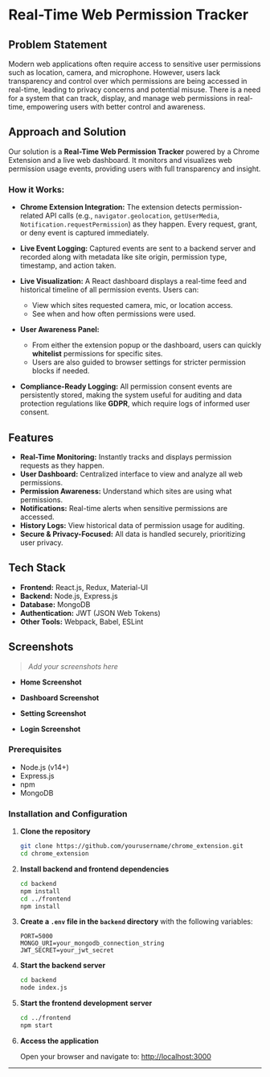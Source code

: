 # Real-Time Web Permission Tracker

## Problem Statement

Modern web applications often require access to sensitive user permissions such as location, camera, and microphone. However, users lack transparency and control over which permissions are being accessed in real-time, leading to privacy concerns and potential misuse. There is a need for a system that can track, display, and manage web permissions in real-time, empowering users with better control and awareness.

## Approach and Solution

Our solution is a **Real-Time Web Permission Tracker** powered by a Chrome Extension and a live web dashboard. It monitors and visualizes web permission usage events, providing users with full transparency and insight.

### How it Works:

- **Chrome Extension Integration:** The extension detects permission-related API calls (e.g., `navigator.geolocation`, `getUserMedia`, `Notification.requestPermission`) as they happen. Every request, grant, or deny event is captured immediately.

- **Live Event Logging:** Captured events are sent to a backend server and recorded along with metadata like site origin, permission type, timestamp, and action taken.

- **Live Visualization:** A React dashboard displays a real-time feed and historical timeline of all permission events. Users can:
  - View which sites requested camera, mic, or location access.
  - See when and how often permissions were used.
 

- **User Awareness Panel:**
  - From either the extension popup or the dashboard, users can quickly **whitelist** permissions for specific sites.
  - Users are also guided to browser settings for stricter permission blocks if needed.

- **Compliance-Ready Logging:** All permission consent events are persistently stored, making the system useful for auditing and data protection regulations like **GDPR**, which require logs of informed user consent.

## Features

- **Real-Time Monitoring:** Instantly tracks and displays permission requests as they happen.
- **User Dashboard:** Centralized interface to view and analyze all web permissions.
- **Permission Awareness:** Understand which sites are using what permissions.
- **Notifications:** Real-time alerts when sensitive permissions are accessed.
- **History Logs:** View historical data of permission usage for auditing.
- **Secure & Privacy-Focused:** All data is handled securely, prioritizing user privacy.

## Tech Stack

- **Frontend:** React.js, Redux, Material-UI  
- **Backend:** Node.js, Express.js  
- **Database:** MongoDB  
- **Authentication:** JWT (JSON Web Tokens)  
- **Other Tools:** Webpack, Babel, ESLint

## Screenshots

> _Add your screenshots here_

- **Home Screenshot**







- **Dashboard Screenshot**





- **Setting Screenshot**






- **Login Screenshot**





### Prerequisites

- Node.js (v14+)
- Express.js
- npm 
- MongoDB

### Installation and Configuration

1. **Clone the repository**

   ```bash
   git clone https://github.com/yourusername/chrome_extension.git
   cd chrome_extension


2. **Install backend and frontend dependencies**

   ```bash
   cd backend
   npm install
   cd ../frontend
   npm install
   ```

3. **Create a `.env` file in the `backend` directory** with the following variables:

   ```env
   PORT=5000
   MONGO_URI=your_mongodb_connection_string
   JWT_SECRET=your_jwt_secret
   ```

4. **Start the backend server**

   ```bash
   cd backend
   node index.js
   ```

5. **Start the frontend development server**

   ```bash
   cd ../frontend
   npm start
   ```

6. **Access the application**

   Open your browser and navigate to: [http://localhost:3000](http://localhost:3000)



---

